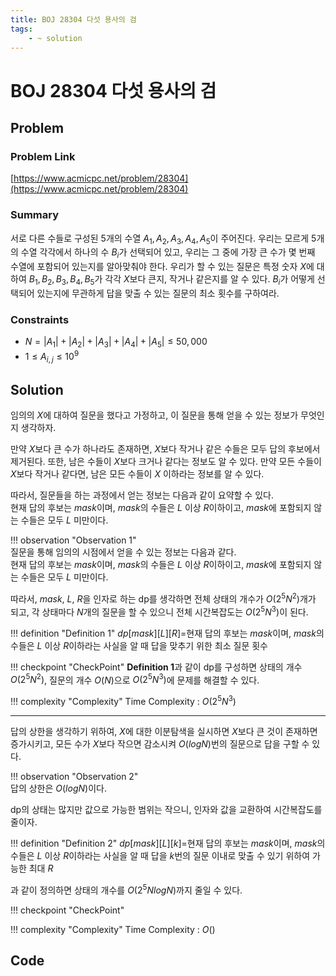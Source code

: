 ```yaml
---
title: BOJ 28304 다섯 용사의 검
tags:
    - ~ solution
---
```


# BOJ 28304 다섯 용사의 검

## Problem

### Problem Link
[https://www.acmicpc.net/problem/28304](https://www.acmicpc.net/problem/28304)

### Summary
서로 다른 수들로 구성된 $5$개의 수열 $A_1, A_2, A_3, A_4, A_5$이 주어진다.
우리는 모르게 $5$개의 수열 각각에서 하나의 수 $B_i$가 선택되어 있고, 우리는 그 중에 가장 큰 수가 몇 번째 수열에 포함되어 있는지를 알아맞춰야 한다.
우리가 할 수 있는 질문은 특정 숫자 $X$에 대하여 $B_1, B_2, B_3, B_4, B_5$가 각각 $X$보다 큰지, 작거나 같은지를 알 수 있다.
$B_i$가 어떻게 선택되어 있는지에 무관하게 답을 맞출 수 있는 질문의 최소 횟수를 구하여라.

### Constraints
- $N=|A_1|+|A_2|+|A_3|+|A_4|+|A_5| \le 50, 000$
- $1 \le A_{i, j} \le 10^9$

## Solution

임의의 $X$에 대하여 질문을 했다고 가정하고, 이 질문을 통해 얻을 수 있는 정보가 무엇인지 생각하자.

만약 $X$보다 큰 수가 하나라도 존재하면, $X$보다 작거나 같은 수들은 모두 답의 후보에서 제거된다.
또한, 남은 수들이 $X$보다 크거나 같다는 정보도 알 수 있다.
만약 모든 수들이 $X$보다 작거나 같다면, 남은 모든 수들이 $X$ 이하라는 정보를 알 수 있다.

따라서, 질문들을 하는 과정에서 얻는 정보는 다음과 같이 요약할 수 있다.  
현재 답의 후보는 $mask$이며, $mask$의 수들은 $L$ 이상 $R$이하이고, $mask$에 포함되지 않는 수들은 모두 $L$ 미만이다.

!!! observation "Observation 1"    
    질문을 통해 임의의 시점에서 얻을 수 있는 정보는 다음과 같다.  
    현재 답의 후보는 $mask$이며, $mask$의 수들은 $L$ 이상 $R$이하이고, $mask$에 포함되지 않는 수들은 모두 $L$ 미만이다.

따라서, $mask$, $L$, $R$을 인자로 하는 dp를 생각하면 전체 상태의 개수가 $O(2^5N^2)$개가 되고, 각 상태마다 $N$개의 질문을 할 수 있으니 전체 시간복잡도는 $O(2^5N^3)$이 된다.

!!! definition "Definition 1"
    $dp[mask][L][R]=$현재 답의 후보는 $mask$이며, $mask$의 수들은 $L$ 이상 $R$이하라는 사실을 알 때 답을 맞추기 위한 최소 질문 횟수  

!!! checkpoint "CheckPoint"
    **Definition 1**과 같이 dp를 구성하면 상태의 개수 $O(2^5N^2)$, 질문의 개수 $O(N)$으로 $O(2^5N^3)$에 문제를 해결할 수 있다.

!!! complexity "Complexity"
    Time Complexity : $O(2^5N^3)$

---

답의 상한을 생각하기 위하여, $X$에 대한 이분탐색을 실시하면 $X$보다 큰 것이 존재하면 증가시키고, 모든 수가 $X$보다 작으면 감소시켜 $O(logN)$번의 질문으로 답을 구할 수 있다.

!!! observation "Observation 2"    
    답의 상한은 $O(logN)$이다.

dp의 상태는 많지만 값으로 가능한 범위는 작으니, 인자와 값을 교환하여 시간복잡도를 줄이자.

!!! definition "Definition 2"
    $dp[mask][L][k]=$현재 답의 후보는 $mask$이며, $mask$의 수들은 $L$ 이상 $R$이하라는 사실을 알 때 답을 $k$번의 질문 이내로 맞출 수 있기 위하여 가능한 최대 $R$  

과 같이 정의하면 상태의 개수를 $O(2^5NlogN)$까지 줄일 수 있다.  



!!! checkpoint "CheckPoint"
    

!!! complexity "Complexity"
    Time Complexity : $O()$

## Code
``` cpp linenums="1"

```